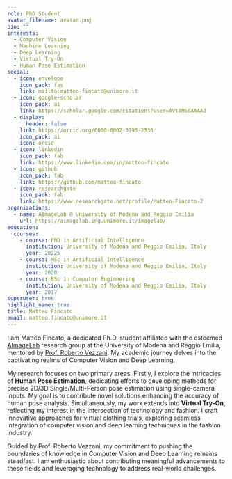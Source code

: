 ```yaml
---
role: PhD Student
avatar_filename: avatar.png
bio: ""
interests:
  - Computer Vision
  - Machine Learning
  - Deep Learning
  - Virtual Try-On
  - Human Pose Estimation
social:
  - icon: envelope
    icon_pack: fas
    link: mailto:matteo-fincato@unimore.it
  - icon: google-scholar
    icon_pack: ai
    link: https://scholar.google.com/citations?user=AVt8MS8AAAAJ
  - display:
      header: false
    link: https://orcid.org/0000-0002-3195-2536
    icon_pack: ai
    icon: orcid
  - icon: linkedin
    icon_pack: fab
    link: https://www.linkedin.com/in/matteo-fincato
  - icon: github
    icon_pack: fab
    link: https://github.com/matteo-fincato
  - icon: researchgate
    icon_pack: fab
    link: https://www.researchgate.net/profile/Matteo-Fincato-2
organizations:
  - name: AImageLab @ University of Modena and Reggio Emilia
    url: https://aimagelab.ing.unimore.it/imagelab/
education:
  courses:
    - course: PhD in Artificial Intelligence
      institution: University of Modena and Reggio Emilia, Italy
      year: 20225
    - course: MSc in Artificial Intelligence
      institution: University of Modena and Reggio Emilia, Italy
      year: 2020
    - course: BSc in Computer Engineering
      institution: University of Modena and Reggio Emilia, Italy
      year: 2017
superuser: true
highlight_name: true
title: Matteo Fincato
email: matteo.fincato@unimore.it
---
```

I am Matteo Fincato, a dedicated Ph.D. student affiliated with the esteemed [AImageLab](https://aimagelab.ing.unimore.it/imagelab/) research group at the University of Modena and Reggio Emilia, mentored by [Prof. Roberto Vezzani](https://aimagelab.ing.unimore.it/imagelab/person.asp?idpersona=8). My academic journey delves into the captivating realms of Computer Vision and Deep Learning.

My research focuses on two primary areas. Firstly, I explore the intricacies of **Human Pose Estimation**, dedicating efforts to developing methods for precise 2D/3D Single/Multi-Person pose estimation using single-camera inputs. My goal is to contribute novel solutions enhancing the accuracy of human pose analysis. Simultaneously, my work extends into **Virtual Try-On**, reflecting my interest in the intersection of technology and fashion. I craft innovative approaches for virtual clothing trials, exploring seamless integration of computer vision and deep learning techniques in the fashion industry.

Guided by Prof. Roberto Vezzani, my commitment to pushing the boundaries of knowledge in Computer Vision and Deep Learning remains steadfast. I am enthusiastic about contributing meaningful advancements to these fields and leveraging technology to address real-world challenges.
